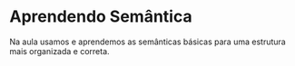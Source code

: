 # Aprendendo Semântica

Na aula usamos e aprendemos as semânticas básicas para uma estrutura mais organizada e correta.
